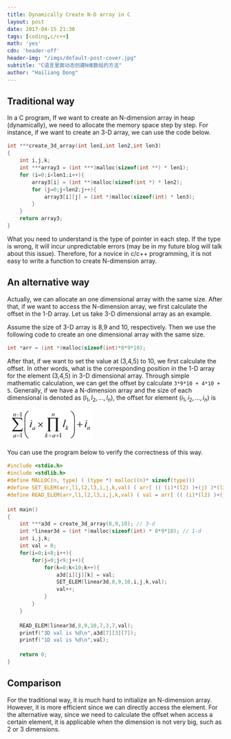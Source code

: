 ```yaml
---
title: Dynamically Create N-D array in C
layout: post
date: 2017-04-15 21:30
tags: [coding,c/c++]
math: 'yes'
cdn: 'header-off'
header-img: "/imgs/default-post-cover.jpg"
subtitle: "C语言里面动态创建N维数组的方法"
author: "Hailiang Dong"
---
```


[1]: /figs/default/3d_array.png

## Traditional way
In a C program, If we want to create an N-dimension array in heap (dynamically), we need to allocate the memory space step by step. For instance, if we want to create an 3-D array, we can use the code below.

```c
int ***create_3d_array(int len1,int len2,int len3)
{
    int i,j,k;
    int ***array3 = (int ***)malloc(sizeof(int **) * len1);
    for (i=0;i<len1;i++){
        array3[i] = (int **)malloc(sizeof(int *) * len2);
        for (j=0;j<len2;j++){
            array3[i][j] = (int *)malloc(sizeof(int) * len3);
        }
    }
    return array3;
}
```

What you need to understand is the type of pointer in each step. If the type is wrong, it will incur unpredictable errors (may be in my future blog will talk about this issue). Therefore, for a novice in c/c++ programming, it is not easy to write a function to create N-dimension array.

## An alternative way
Actually, we can allocate an one dimensional array with the same size. After that, if we want to access the N-dimension array, we first calculate the offset in the 1-D array. Let us take 3-D dimensional array as an example.

Assume the size of 3-D array is 8,9 and 10, respectively. Then we use the following code to create an one dimensional array with the same size.

```c
int *arr = (int *)malloc(sizeof(int)*8*9*10);
```

After that, if we want to set the value at (3,4,5) to 10, we first calculate the offset. In other words, what is the corresponding position in the 1-D array for the element (3,4,5) in 3-D dimensional array. Through simple mathematic calculation, we can get the offset by calculate `3*9*10 + 4*10 + 5`. Generally, if we have a N-dimension array and the size of each dimensional is denoted as $(l_1,l_2,...,l_n)$, the offset for element $(i_1,i_2,...,i_n)$ is

![the formula][1]

You can use the program below to verify the correctness of this way.
```c
#include <stdio.h>
#include <stdlib.h>
#define MALLOC(n, type) ( (type *) malloc((n)* sizeof(type)))
#define SET_ELEM(arr,l1,l2,l3,i,j,k,val) ( arr[ (( (i)*(l2) )+(j) )*(l3) + (k)] = val)
#define READ_ELEM(arr,l1,l2,l3,i,j,k,val) ( val = arr[ (( (i)*(l2) )+(j) )*(l3) + (k)] )

int main()
{
    int ***a3d = create_3d_array(8,9,10); // 3-d
    int *linear3d = (int *)malloc(sizeof(int) * 8*9*10); // 1-d
    int i,j,k;
    int val = 0;
    for(i=0;i<8;i++){
        for(j=0;j<9;j++){
            for(k=0;k<10;k++){
                a3d[i][j][k] = val;
                SET_ELEM(linear3d,8,9,10,i,j,k,val);
                val++;
            }
        }
    }

    READ_ELEM(linear3d,8,9,10,7,3,7,val);
    printf("3D val is %d\n",a3d[7][3][7]);
    printf("1D val is %d\n",val);

    return 0;
}
```

## Comparison
For the traditional way, it is much hard to initialize an N-dimension array. However, it is more efficient since we can directly access the element. For the alternative way, since we need to calculate the offset when access a certain element, it is applicable when the dimension is not very big, such as 2 or 3 dimensions.